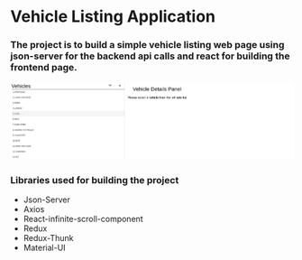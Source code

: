 # Vehicle Listing Application 

### The project is to build a simple vehicle listing web page using json-server for the backend api calls and react for building the frontend page.

![The basic layout of the page](home.png)


### Libraries used for building the project
* Json-Server 
* Axios 
* React-infinite-scroll-component
* Redux
* Redux-Thunk
* Material-UI
  